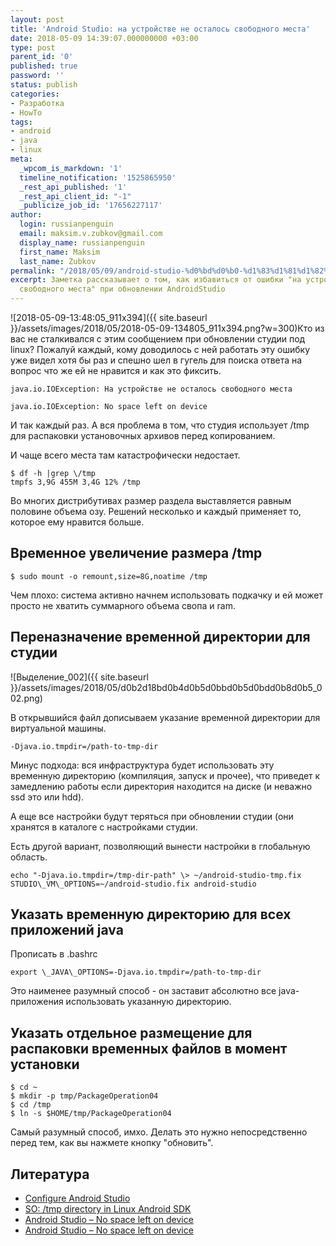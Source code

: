 ```yaml
---
layout: post
title: 'Android Studio: на устройстве не осталось свободного места'
date: 2018-05-09 14:39:07.000000000 +03:00
type: post
parent_id: '0'
published: true
password: ''
status: publish
categories:
- Разработка
- HowTo
tags:
- android
- java
- linux
meta:
  _wpcom_is_markdown: '1'
  timeline_notification: '1525865950'
  _rest_api_published: '1'
  _rest_api_client_id: "-1"
  _publicize_job_id: '17656227117'
author:
  login: russianpenguin
  email: maksim.v.zubkov@gmail.com
  display_name: russianpenguin
  first_name: Maksim
  last_name: Zubkov
permalink: "/2018/05/09/android-studio-%d0%bd%d0%b0-%d1%83%d1%81%d1%82%d1%80%d0%be%d0%b9%d1%81%d1%82%d0%b2%d0%b5-%d0%bd%d0%b5-%d0%be%d1%81%d1%82%d0%b0%d0%bb%d0%be%d1%81%d1%8c-%d0%bc%d0%b5%d1%81%d1%82%d0%b0/"
excerpt: Заметка рассказывает о том, как избавиться от ошибки "на устройстве недостаточно
  свободного места" при обновлении AndroidStudio
---
```

![2018-05-09-13:48:05_911x394]({{ site.baseurl }}/assets/images/2018/05/2018-05-09-134805_911x394.png?w=300)Кто из вас не сталкивался с этим сообщением при обновлении студии под linux? Пожалуй каждый, кому доводилось с ней работать эту ошибку уже видел хотя бы раз и спешно шел в гугель для поиска ответа на вопрос что же ей не нравится и как это фиксить.

```
java.io.IOException: На устройстве не осталось свободного места
```

```
java.io.IOException: No space left on device
```

И так каждый раз. А вся проблема в том, что студия использует /tmp для распаковки установочных архивов перед копированием.

И чаще всего места там катастрофически недостает.

```shell
$ df -h |grep \/tmp  
tmpfs 3,9G 455M 3,4G 12% /tmp
```

Во многих дистрибутивах размер раздела выставляется равным половине объема озу. Решений несколько и каждый применяет то, которое ему нравится больше.

<!--more-->

## Временное увеличение размера /tmp

```shell
$ sudo mount -o remount,size=8G,noatime /tmp
```

Чем плохо: система активно начнем использовать подкачку и ей может просто не хватить суммарного объема свопа и ram.

## Переназначение временной директории для студии

![Выделение_002]({{ site.baseurl }}/assets/images/2018/05/d0b2d18bd0b4d0b5d0bbd0b5d0bdd0b8d0b5_002.png)

В открывшийся файл дописываем указание временной директории для виртуальной машины.

```
-Djava.io.tmpdir=/path-to-tmp-dir
```

Минус подхода: вся инфраструктура будет использовать эту временную директорию (компиляция, запуск и прочее), что приведет к замедлению работы если директория находится на диске (и неважно ssd это или hdd).

А еще все настройки будут теряться при обновлении студии (они хранятся в каталоге с настройками студии.

Есть другой вариант, позволяющий вынести настройки в глобальную область.

```shell
echo "-Djava.io.tmpdir=/tmp-dir-path" \> ~/android-studio-tmp.fix  
STUDIO\_VM\_OPTIONS=~/android-studio.fix android-studio
```

## Указать временную директорию для всех приложений java

Прописать в .bashrc

```shell
export \_JAVA\_OPTIONS=-Djava.io.tmpdir=/path-to-tmp-dir
```

Это наименее разумный способ - он заставит абсолютно все java-приложения использовать указанную директорию.

## Указать отдельное размещение для распаковки временных файлов в момент установки

```shell
$ cd ~  
$ mkdir -p tmp/PackageOperation04  
$ cd /tmp  
$ ln -s $HOME/tmp/PackageOperation04
```

Самый разумный способ, имхо. Делать это нужно непосредственно перед тем, как вы нажмете кнопку "обновить".

## Литература

- [Configure Android Studio](https://developer.android.com/studio/intro/studio-config.html)
- [SO: /tmp directory in Linux Android SDK](https://stackoverflow.com/questions/38057884/tmp-directory-in-linux-android-sdk)
- [Android Studio – No space left on device](https://www.redips.net/linux/android-studio-no-space-left-on-device/)
- [Android Studio – No space left on device](https://bytefreaks.net/applications/android-studio-no-space-left-on-device)
